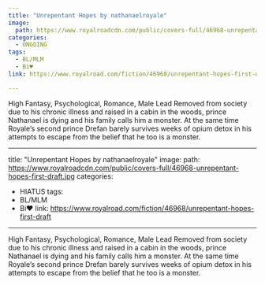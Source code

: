 ```yaml
---
title: "Unrepentant Hopes by nathanaelroyale"
image:
  path: https://www.royalroadcdn.com/public/covers-full/46968-unrepentant-hopes-first-draft.jpg
categories:
  - ONGOING
tags:
  - BL/MLM
  - Bi♥
link: https://www.royalroad.com/fiction/46968/unrepentant-hopes-first-draft

---
```

High Fantasy, Psychological, Romance, Male Lead
Removed from society due to his chronic illness and raised in a cabin in the woods, prince Nathanael is dying and his family calls him a monster. At the same time Royale’s second prince Drefan barely survives weeks of opium detox in his attempts to escape from the belief that he too is a monster.

---
title: "Unrepentant Hopes by nathanaelroyale"
image:
  path: https://www.royalroadcdn.com/public/covers-full/46968-unrepentant-hopes-first-draft.jpg
categories:
  - HIATUS
tags:
  - BL/MLM
  - Bi♥
link: https://www.royalroad.com/fiction/46968/unrepentant-hopes-first-draft

---
High Fantasy, Psychological, Romance, Male Lead
Removed from society due to his chronic illness and raised in a cabin in the woods, prince Nathanael is dying and his family calls him a monster. At the same time Royale’s second prince Drefan barely survives weeks of opium detox in his attempts to escape from the belief that he too is a monster.

